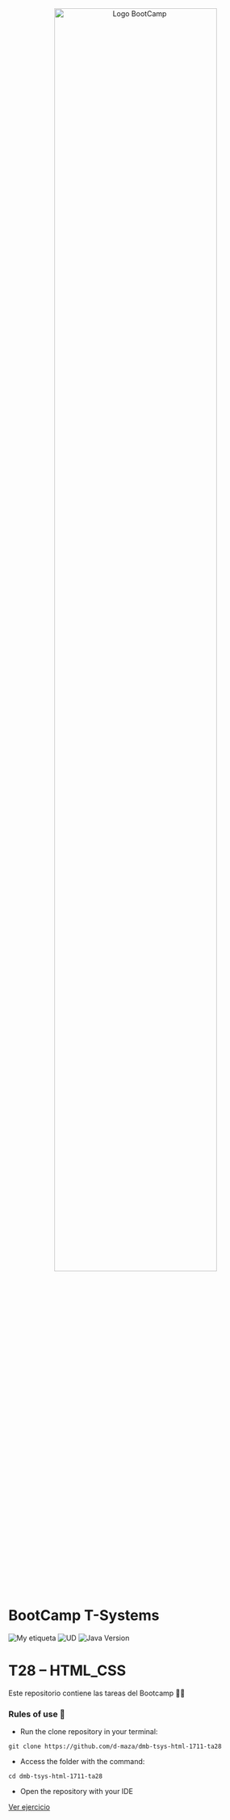 <div align="center"><img width="80%"  src="https://github.com/TECHMA-Bootcamp-FullStack-Java-Angular/dmb-tsys-java-2010-ta15/blob/main/docs/logoDark.png?raw=trueg"  alt="Logo BootCamp" /></div>

# BootCamp T-Systems

![My etiqueta](https://img.shields.io/badge/David%20Maza-DiveCode%F0%9F%90%99-blue) ![UD](https://img.shields.io/badge/TA-28-orange)  ![Java Version](https://img.shields.io/badge/HTML-CSS-red)

# T28 – HTML_CSS

Este repositorio contiene las tareas del Bootcamp 👨‍💻

### Rules of use 🚀

- Run the clone repository in your terminal:

``git clone https://github.com/d-maza/dmb-tsys-html-1711-ta28``


- Access the folder with the command:

`cd dmb-tsys-html-1711-ta28`

- Open the repository with your IDE


[Ver ejercicio ](https://techma-bootcamp-fullstack-java-angular.github.io/dmb-tsys-html-1711-ta28/)  



